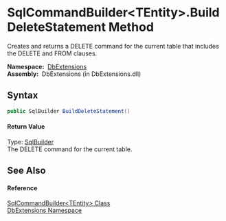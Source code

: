 SqlCommandBuilder&lt;TEntity>.BuildDeleteStatement Method
=========================================================
  Creates and returns a DELETE command for the current table that includes the DELETE and FROM clauses.

  **Namespace:**  [DbExtensions][1]  
  **Assembly:**  DbExtensions (in DbExtensions.dll)

Syntax
------

```csharp
public SqlBuilder BuildDeleteStatement()
```

#### Return Value
Type: [SqlBuilder][2]  
The DELETE command for the current table.

See Also
--------

#### Reference
[SqlCommandBuilder&lt;TEntity> Class][3]  
[DbExtensions Namespace][1]  

[1]: ../README.md
[2]: ../SqlBuilder/README.md
[3]: README.md
